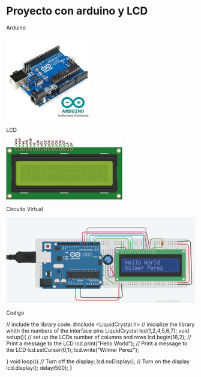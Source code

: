 # Proyecto con arduino y LCD
Arduino

<IMG SRC="Arduino.jpg">

<p>LCD</p>
<IMG SRC="LCD.jpg">

<p>Circuito Virtual</p>
<IMG SRC="Captura Circuito Virtual.PNG">

<p>Codigo</p>

// include the library code:
#include <LiquidCrystal.h>
// inicialize the library whith the numbers of the interface pins
LiquidCrystal lcd(1,2,4,5,6,7);
void setup(){
// set up the LCDs number of columns and rows
  lcd.begin(16,2);
  // Print a message to the LCD
  lcd.print("Hello World");
  // Print a message to the LCD
 lcd.setCursor(0,1);
 lcd.write("Wilmer Perez");
            
}
void loop(){
// Turn off the display;
lcd.noDisplay();
// Turn on the display
lcd.display();
delay(500);
}
